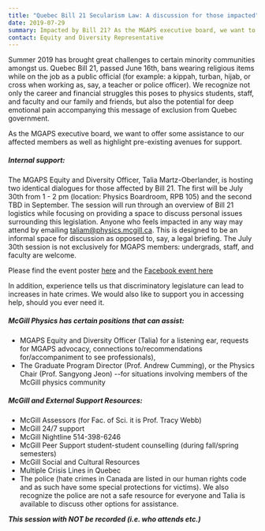 ```yaml
---
title: "Quebec Bill 21 Secularism Law: A discussion for those impacted"
date: 2019-07-29
summary: Impacted by Bill 21? As the MGAPS executive board, we want to offer some assistance to our affected members as well as highlight pre-existing avenues for support. The MGAPS Equity and Diversity Officer, is running a session that will run through an overview of Bill 21 logistics while focusing on providing a space to discuss personal issues surrounding this legislation. Join in the Boardroom (RPB 105) from 1-2pm on Tuesday 30th July, drop in when you can!
contact: Equity and Diversity Representative
---
```


Summer 2019 has brought great challenges to certain minority communities amongst us. Quebec Bill 21, passed June 16th, bans wearing religious items while on the job as a public official (for example: a kippah, turban, hijab, or cross when working as, say, a teacher or police officer). We recognize not only the career and financial struggles this poses to physics students, staff, and faculty and our family and friends, but also the potential for deep emotional pain accompanying this message of exclusion from Quebec government.

As the MGAPS executive board, we want to offer some assistance to our affected members as well as highlight pre-existing avenues for support.


##### Internal support:

The MGAPS Equity and Diversity Officer, Talia Martz-Oberlander, is hosting two identical dialogues for those affected by Bill 21. The first will be July 30th from 1 - 2 pm (location: Physics Boardroom, RPB 105) and the second TBD in September. The session will run through an overview of Bill 21 logistics while focusing on providing a space to discuss personal issues surrounding this legislation. Anyone who feels impacted in any way may attend by emailing taliam@physics.mcgill.ca. This is designed to be an informal space for discussion as opposed to, say, a legal briefing. The July 30th session is not exclusively for MGAPS members: undergrads, staff, and faculty are welcome.

Please find the event poster [here](/files/Bill21sessionposter.pdf) and the [Facebook event here](https://www.facebook.com/events/904040816603499/)

In addition, experience tells us that discriminatory legislature can lead to increases in hate crimes. We would also like to support you in accessing help, should you ever need it. 


##### McGill Physics has certain positions that can assist: 

 * MGAPS Equity and Diversity Officer (Talia) for a listening ear, requests for MGAPS advocacy, connections to/recommendations for/accompaniment to see professionals), 
 * The Graduate Program Director (Prof. Andrew Cumming), or the Physics Chair (Prof. Sangyong Jeon) --for situations involving members of the McGill physics community


##### McGill and External Support Resources:

 * McGill Assessors (for Fac. of Sci. it is Prof. Tracy Webb)
 * McGill 24/7 support
 * McGill Nightline 514-398-6246
 * McGill Peer Support student-student counselling (during fall/spring semesters) 
 * McGill Social and Cultural Resources
 * Multiple Crisis Lines in Quebec
 * The police (hate crimes in Canada are listed in our human rights code and as such have some special protections for victims).  We also recognize the police are not a safe resource for everyone and Talia is available to discuss other options for assistance.

_**This session with NOT be recorded (i.e. who attends etc.)**_
